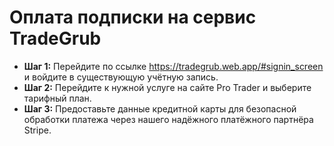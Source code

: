 # **Оплата подписки на сервис TradeGrub**

- **Шаг 1:** Перейдите по ссылке https://tradegrub.web.app/#signin_screen и войдите в существующую учётную запись.
- **Шаг 2:** Перейдите к нужной услуге на сайте Pro Trader и выберите тарифный план.
- **Шаг 3:** Предоставьте данные кредитной карты для безопасной обработки платежа через нашего надёжного платёжного партнёра Stripe.
